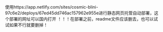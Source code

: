 使用https://app.netlify.com/sites/cosmic-blini-97c6e2/deploys/67ed45dd746ac157962e955e进行静态网页托管自动部署，这个部署的网址可以国内打开
！！！在部署之前，readme文件应该删去，也可以试试如果不行就要删掉！
